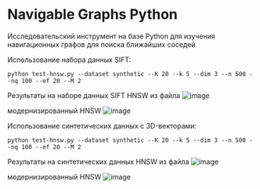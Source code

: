 # Navigable Graphs Python
Исследовательский инструмент на базе Python для изучения навигационных графов для поиска ближайших соседей

Использование набора данных SIFT:
```
python test-hnsw.py --dataset synthetic --K 20 --k 5 --dim 3 --n 500 --nq 100 --ef 20 --M 2
```
Результаты на наборе данных SIFT
HNSW из файла
![image](https://github.com/user-attachments/assets/e826a092-0d71-439a-a973-771e53893255)


модернизированный HNSW
![image](https://github.com/user-attachments/assets/bdbfdfff-1d8f-4d1f-ac1a-6d012e7c76a5)


Использование синтетических данных с 3D-векторами:
```
python test-hnsw.py --dataset synthetic --K 20 --k 5 --dim 3 --n 500 --nq 100 --ef 20 --M 2
```
Результаты на синтетических данных
HNSW из файла
![image](https://github.com/user-attachments/assets/5a756751-20d0-45b0-aec6-e595730b1195)

модернизированный HNSW
![image](https://github.com/user-attachments/assets/06170f24-0e00-4159-9880-055d5a2671aa)

